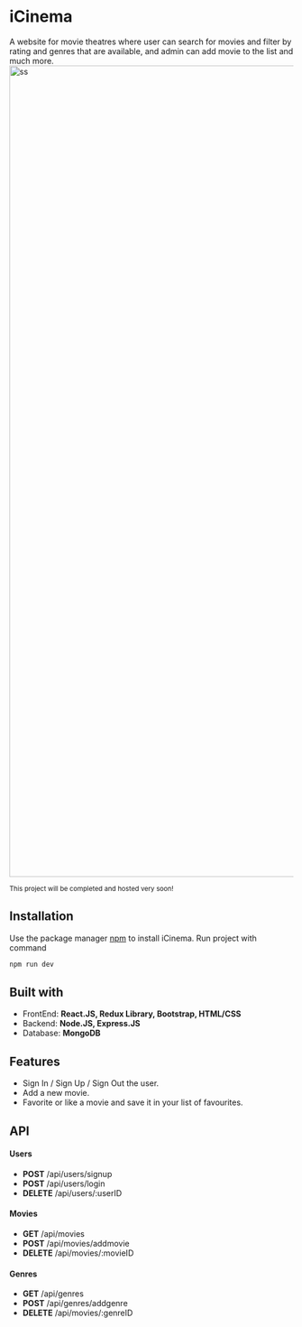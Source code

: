 # iCinema
A website for movie theatres where user can search for movies and filter by rating and genres that are available,
and admin can add movie to the list and much more.
<img width="1438" alt="ss" src="https://user-images.githubusercontent.com/25881325/57013947-29509680-6c0e-11e9-8d1b-babad3ed11cd.png">

<small>This project will be completed and hosted very soon! </small>

<h2>Installation </h2>

Use the package manager [npm](https://www.npmjs.com/) to install iCinema.
 Run project with command
```bash
npm run dev
```
 
<h2> Built with  </h2>
<ul>
  <li>FrontEnd: <b> React.JS, Redux Library, Bootstrap, HTML/CSS</b></li>
  <li>Backend:  <b> Node.JS, Express.JS </b> </li>
  <li>Database: <b> MongoDB</b> </li>
</ul>

<h2> Features </h2>
<ul>
  <li> Sign In / Sign Up / Sign Out the user. </li>
  <li> Add a new movie.</li>
  <li> Favorite or like a movie and save it in your list of favourites. </li>
</ul>



<h2> API </h2>
<h4> Users </h4>
<ul>
  <li> <b>POST</b> /api/users/signup </li>
  <li> <b>POST</b>  /api/users/login  </li>
  <li> <b>DELETE</b>  /api/users/:userID </li>
</ul>

<h4> Movies </h4>
<ul>
  <li> <b>GET</b> /api/movies </li>
  <li> <b>POST</b> /api/movies/addmovie </li>
  <li> <b>DELETE</b> /api/movies/:movieID </li>
</ul>

<h4> Genres </h4>
<ul>
  <li> <b>GET</b> /api/genres </li>
  <li> <b>POST</b> /api/genres/addgenre </li>
  <li> <b>DELETE</b> /api/movies/:genreID </li>
</ul>
